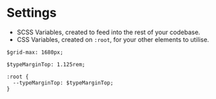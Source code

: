 # Settings
- SCSS Variables, created to feed into the rest of your codebase.
- CSS Variables, created on `:root`, for your other elements to utilise.

```
$grid-max: 1680px;
```

```
$typeMarginTop: 1.125rem;

:root {
  --typeMarginTop: $typeMarginTop;
}
```
